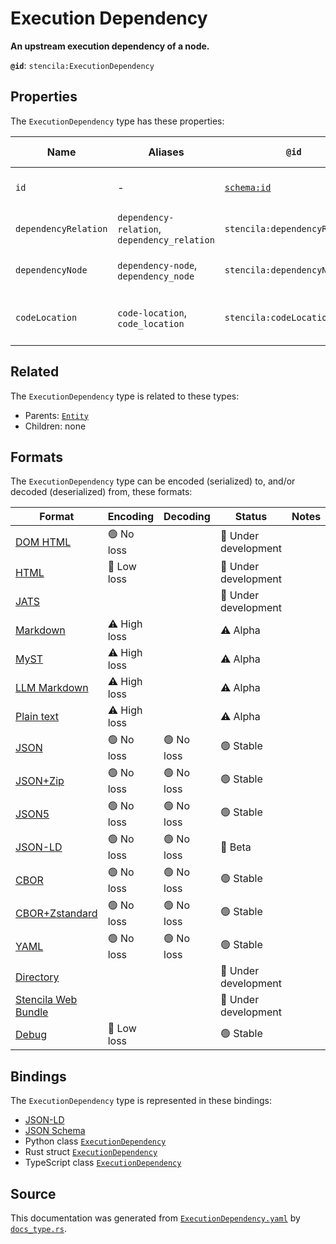 # Execution Dependency

**An upstream execution dependency of a node.**

**`@id`**: `stencila:ExecutionDependency`

## Properties

The `ExecutionDependency` type has these properties:

| Name                 | Aliases                                      | `@id`                                | Type                                                                                                                                        | Description                                  | Inherited from                                                                                   |
| -------------------- | -------------------------------------------- | ------------------------------------ | ------------------------------------------------------------------------------------------------------------------------------------------- | -------------------------------------------- | ------------------------------------------------------------------------------------------------ |
| `id`                 | -                                            | [`schema:id`](https://schema.org/id) | [`String`](https://github.com/stencila/stencila/blob/main/docs/reference/schema/data/string.md)                                             | The identifier for this item.                | [`Entity`](https://github.com/stencila/stencila/blob/main/docs/reference/schema/other/entity.md) |
| `dependencyRelation` | `dependency-relation`, `dependency_relation` | `stencila:dependencyRelation`        | [`ExecutionDependencyRelation`](https://github.com/stencila/stencila/blob/main/docs/reference/schema/flow/execution-dependency-relation.md) | The relation to the dependency.              | -                                                                                                |
| `dependencyNode`     | `dependency-node`, `dependency_node`         | `stencila:dependencyNode`            | [`ExecutionDependencyNode`](https://github.com/stencila/stencila/blob/main/docs/reference/schema/flow/execution-dependency-node.md)         | The node that is the dependency.             | -                                                                                                |
| `codeLocation`       | `code-location`, `code_location`             | `stencila:codeLocation`              | [`CodeLocation`](https://github.com/stencila/stencila/blob/main/docs/reference/schema/flow/code-location.md)                                | The location that the dependency is defined. | -                                                                                                |

## Related

The `ExecutionDependency` type is related to these types:

- Parents: [`Entity`](https://github.com/stencila/stencila/blob/main/docs/reference/schema/other/entity.md)
- Children: none

## Formats

The `ExecutionDependency` type can be encoded (serialized) to, and/or decoded (deserialized) from, these formats:

| Format                                                                                               | Encoding     | Decoding  | Status              | Notes |
| ---------------------------------------------------------------------------------------------------- | ------------ | --------- | ------------------- | ----- |
| [DOM HTML](https://github.com/stencila/stencila/blob/main/docs/reference/formats/dom.html.md)        | 🟢 No loss    |           | 🚧 Under development |       |
| [HTML](https://github.com/stencila/stencila/blob/main/docs/reference/formats/html.md)                | 🔷 Low loss   |           | 🚧 Under development |       |
| [JATS](https://github.com/stencila/stencila/blob/main/docs/reference/formats/jats.md)                |              |           | 🚧 Under development |       |
| [Markdown](https://github.com/stencila/stencila/blob/main/docs/reference/formats/markdown.md)        | ⚠️ High loss |           | ⚠️ Alpha            |       |
| [MyST](https://github.com/stencila/stencila/blob/main/docs/reference/formats/myst.md)                | ⚠️ High loss |           | ⚠️ Alpha            |       |
| [LLM Markdown](https://github.com/stencila/stencila/blob/main/docs/reference/formats/llmd.md)        | ⚠️ High loss |           | ⚠️ Alpha            |       |
| [Plain text](https://github.com/stencila/stencila/blob/main/docs/reference/formats/text.md)          | ⚠️ High loss |           | ⚠️ Alpha            |       |
| [JSON](https://github.com/stencila/stencila/blob/main/docs/reference/formats/json.md)                | 🟢 No loss    | 🟢 No loss | 🟢 Stable            |       |
| [JSON+Zip](https://github.com/stencila/stencila/blob/main/docs/reference/formats/json.zip.md)        | 🟢 No loss    | 🟢 No loss | 🟢 Stable            |       |
| [JSON5](https://github.com/stencila/stencila/blob/main/docs/reference/formats/json5.md)              | 🟢 No loss    | 🟢 No loss | 🟢 Stable            |       |
| [JSON-LD](https://github.com/stencila/stencila/blob/main/docs/reference/formats/jsonld.md)           | 🟢 No loss    | 🟢 No loss | 🔶 Beta              |       |
| [CBOR](https://github.com/stencila/stencila/blob/main/docs/reference/formats/cbor.md)                | 🟢 No loss    | 🟢 No loss | 🟢 Stable            |       |
| [CBOR+Zstandard](https://github.com/stencila/stencila/blob/main/docs/reference/formats/cbor.zstd.md) | 🟢 No loss    | 🟢 No loss | 🟢 Stable            |       |
| [YAML](https://github.com/stencila/stencila/blob/main/docs/reference/formats/yaml.md)                | 🟢 No loss    | 🟢 No loss | 🟢 Stable            |       |
| [Directory](https://github.com/stencila/stencila/blob/main/docs/reference/formats/directory.md)      |              |           | 🚧 Under development |       |
| [Stencila Web Bundle](https://github.com/stencila/stencila/blob/main/docs/reference/formats/swb.md)  |              |           | 🚧 Under development |       |
| [Debug](https://github.com/stencila/stencila/blob/main/docs/reference/formats/debug.md)              | 🔷 Low loss   |           | 🟢 Stable            |       |

## Bindings

The `ExecutionDependency` type is represented in these bindings:

- [JSON-LD](https://stencila.org/ExecutionDependency.jsonld)
- [JSON Schema](https://stencila.org/ExecutionDependency.schema.json)
- Python class [`ExecutionDependency`](https://github.com/stencila/stencila/blob/main/python/python/stencila/types/execution_dependency.py)
- Rust struct [`ExecutionDependency`](https://github.com/stencila/stencila/blob/main/rust/schema/src/types/execution_dependency.rs)
- TypeScript class [`ExecutionDependency`](https://github.com/stencila/stencila/blob/main/ts/src/types/ExecutionDependency.ts)

## Source

This documentation was generated from [`ExecutionDependency.yaml`](https://github.com/stencila/stencila/blob/main/schema/ExecutionDependency.yaml) by [`docs_type.rs`](https://github.com/stencila/stencila/blob/main/rust/schema-gen/src/docs_type.rs).
